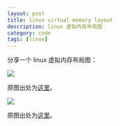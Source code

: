 ```yaml
---
layout: post
title: linux virtual memory layout
description: linux 虚拟内存布局图
category: code
tags: [linux]
---
```

分享一个 linux 虚拟内存布局图：

![](http://7tsy8h.com1.z0.glb.clouddn.com/linux_memory_layout.jpg)

原图出处为[这里](http://www.cnblogs.com/clover-toeic/p/3754433.html)。

![](http://7tsy8h.com1.z0.glb.clouddn.com/linux-memory-manage.gif)

原图出处为[这里](http://bbs.chinaunix.net/thread-2018659-2-1.html)。

[-10]:    http://hushi55.github.io/  "-10"
